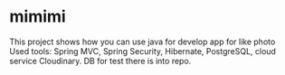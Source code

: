 # mimimi
This project shows how you can use java for develop app for like photo
Used tools:
Spring MVC, Spring Security, Hibernate, PostgreSQL, cloud service Cloudinary.
DB for test there is into repo.
